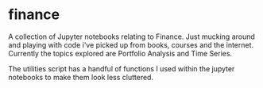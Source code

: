 # finance
A collection of Jupyter notebooks relating to Finance. Just mucking around and playing with code i've picked up from books, courses and the internet. Currently
the topics explored are Portfolio Analysis and Time Series.

The utilities script has a handful of functions I used within the jupyter notebooks to make them look less cluttered.
